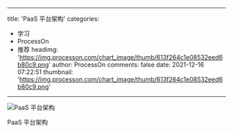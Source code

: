 
---
title: 'PaaS 平台架构'
categories: 
 - 学习
 - ProcessOn
 - 推荐
headimg: 'https://img.processon.com/chart_image/thumb/613f264c1e08532eed6b80c9.png'
author: ProcessOn
comments: false
date: 2021-12-16 07:22:51
thumbnail: 'https://img.processon.com/chart_image/thumb/613f264c1e08532eed6b80c9.png'
---

<div>   
<img class="thumb" alt="PaaS 平台架构" src="https://img.processon.com/chart_image/thumb/613f264c1e08532eed6b80c9.png" referrerpolicy="no-referrer">
<p>PaaS 平台架构</p>  
</div>
            